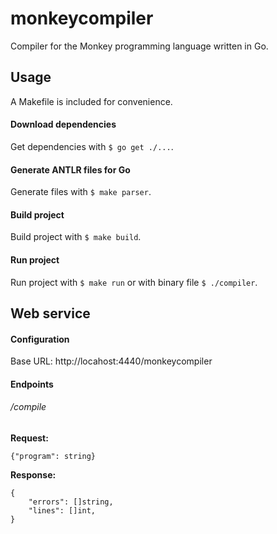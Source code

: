# monkeycompiler

Compiler for the Monkey programming language written in Go.

## Usage

A Makefile is included for convenience.

#### Download dependencies

Get dependencies with `$ go get ./...`.

#### Generate ANTLR files for Go

Generate files with `$ make parser`.

#### Build project

Build project with `$ make build`.

#### Run project

Run project with `$ make run` or with binary file `$ ./compiler`.

## Web service

#### Configuration

Base URL: http://locahost:4440/monkeycompiler

#### Endpoints

###### /compile

**Request:**

```
{"program": string}
```

**Response:**

```
{
    "errors": []string,
    "lines": []int,
}
```

